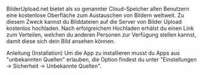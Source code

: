 BilderUpload.net bietet als so genannter Cloud-Speicher allen Benutzern eine kostenlose Oberfläche zum Austauschen von Bildern weltweit. Zu diesem Zweck kannst du Bilddateien auf die Server von Bilder Upload kostenlos hochladen. Nach erfolgreichem Hochladen erhälst du einen Link zum Verteilen, welchen du anderen Personen zur Verfügung stellen kannst, damit diese sich dein Bild ansehen können.

Anleitung (Installation) 
Um die App zu installieren musst du Apps aus "unbekannten Quellen" erlauben, die Option findest du unter "Einstellungen -> Sicherheit -> Unbekannte Quellen".
